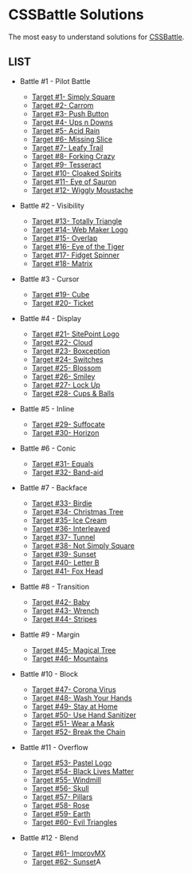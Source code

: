 # CSSBattle Solutions

The most easy to understand solutions for [CSSBattle](https://cssbattle.dev/).

## LIST

* Battle #1 - Pilot Battle

  * [Target #1- Simply Square](https://github.com/priyanshu020/css-battle-solutions/blob/main/%231-%20Simply%20Square.md)
  * [Target #2- Carrom](https://github.com/priyanshu020/css-battle-solutions/blob/main/%232-%20Carrom.md)
  * [Target #3- Push Button](https://github.com/priyanshu020/css-battle-solutions/blob/main/%233-%20Push%20Button.md)
  * [Target #4- Ups n Downs](https://github.com/priyanshu020/css-battle-solutions/blob/main/%234-%20Ups%20n%20Downs.md)
  * [Target #5- Acid Rain](https://github.com/priyanshu020/css-battle-solutions/blob/main/%235-%20Acid%20Rain.md)
  * [Target #6- Missing Slice](https://github.com/priyanshu020/css-battle-solutions/blob/main/%236-%20Missing%20Slice.md)
  * [Target #7- Leafy Trail](https://github.com/priyanshu020/css-battle-solutions/blob/main/%237-%20Leafy%20Trail.md)
  * [Target #8- Forking Crazy](https://github.com/priyanshu020/css-battle-solutions/blob/main/%238-%20Forking%20Crazy.md)
  * [Target #9- Tesseract](https://github.com/priyanshu020/css-battle-solutions/blob/main/%239-%20Tesseract.md)
  * [Target #10- Cloaked Spirits](https://github.com/priyanshu020/css-battle-solutions/blob/main/%2310-%20Cloaked%20Spirits.md)
  * [Target #11- Eye of Sauron](https://github.com/priyanshu020/css-battle-solutions/blob/main/%2311-%20Eye%20of%20Sauron.md)
  * [Target #12- Wiggly Moustache](https://github.com/priyanshu020/css-battle-solutions/blob/main/%2312-%20Wiggly%20Moustache.md)

* Battle #2 - Visibility

  * [Target #13- Totally Triangle](https://github.com/priyanshu020/css-battle-solutions/blob/main/%2313-%20Totally%20Triangle.md)
  * [Target #14- Web Maker Logo](https://github.com/priyanshu020/css-battle-solutions/blob/main/%2314-%20Web%20Maker%20Logo.md)
  * [Target #15- Overlap](https://github.com/priyanshu020/css-battle-solutions/blob/main/%2315-%20Overlap.md)
  * [Target #16- Eye of the Tiger](https://github.com/priyanshu020/css-battle-solutions/blob/main/%2316-%20Eye%20of%20the%20Tiger.md)
  * [Target #17- Fidget Spinner](https://github.com/priyanshu020/css-battle-solutions/blob/main/%2317-%20Fidget%20Spinner.md)
  * [Target #18- Matrix](https://github.com/priyanshu020/css-battle-solutions/blob/main/%2318-%20Matrix.md)

* Battle #3 - Cursor

  * [Target #19- Cube](https://github.com/priyanshu020/css-battle-solutions/blob/main/%2319-%20Cube.md)
  * [Target #20- Ticket](https://github.com/priyanshu020/css-battle-solutions/blob/main/%2320-%20Ticket.md)

* Battle #4 - Display

  * [Target #21- SitePoint Logo](https://github.com/priyanshu020/css-battle-solutions/blob/main/%2321-%20SitePoint%20Logo.md)
  * [Target #22- Cloud](https://github.com/priyanshu020/css-battle-solutions/blob/main/%2322-%20Cloud.md)
  * [Target #23- Boxception](https://github.com/priyanshu020/css-battle-solutions/blob/main/%2323-%20Boxception.md)
  * [Target #24- Switches](https://github.com/priyanshu020/css-battle-solutions/blob/main/%2324-%20Switches.md)
  * [Target #25- Blossom](https://github.com/priyanshu020/css-battle-solutions/blob/main/%2325-%20Blossom.md)
  * [Target #26- Smiley](https://github.com/priyanshu020/css-battle-solutions/blob/main/%2326-%20Smiley.md)
  * [Target #27- Lock Up](https://github.com/priyanshu020/css-battle-solutions/blob/main/%2327-%20Lock%20Up.md)
  * [Target #28- Cups & Balls](https://github.com/priyanshu020/css-battle-solutions/blob/main/%2328-%20Cups%20%26%20Balls.md)

* Battle #5 - Inline

  * [Target #29- Suffocate](https://github.com/priyanshu020/css-battle-solutions/blob/main/%2329-%20Suffocate.md)
  * [Target #30- Horizon](https://github.com/priyanshu020/css-battle-solutions/blob/main/%2330-%20Horizon.md)

* Battle #6 - Conic

  * [Target #31- Equals](https://github.com/priyanshu020/css-battle-solutions/blob/main/%2331-%20Equals.md)
  * [Target #32- Band-aid](https://github.com/priyanshu020/css-battle-solutions/blob/main/%2332-%20Band-aid.md)

* Battle #7 - Backface

  * [Target #33- Birdie](https://github.com/priyanshu020/css-battle-solutions/blob/main/%2333-%20Birdie.md)
  * [Target #34- Christmas Tree](https://github.com/priyanshu020/css-battle-solutions/blob/main/%2334-%20Christmas%20Tree.md)
  * [Target #35- Ice Cream](https://github.com/priyanshu020/css-battle-solutions/blob/main/%2335-%20Ice%20Cream.md)
  * [Target #36- Interleaved](https://github.com/priyanshu020/css-battle-solutions/blob/main/%2336-%20Interleaved.md)
  * [Target #37- Tunnel](https://github.com/priyanshu020/css-battle-solutions/blob/main/%2337-%20Tunnel.md)
  * [Target #38- Not Simply Square](https://github.com/priyanshu020/css-battle-solutions/blob/main/%2338-%20Not%20Simply%20Square.md)
  * [Target #39- Sunset](https://github.com/priyanshu020/css-battle-solutions/blob/main/%2339-%20Sunset.md)
  * [Target #40- Letter B](https://github.com/priyanshu020/css-battle-solutions/blob/main/%2340-%20Letter%20B.md)
  * [Target #41- Fox Head](https://github.com/priyanshu020/css-battle-solutions/blob/main/%2341-%20Fox%20Head.md)

* Battle #8 - Transition

  * [Target #42- Baby](https://github.com/priyanshu020/css-battle-solutions/blob/main/%2342-%20Baby.md)
  * [Target #43- Wrench](https://github.com/priyanshu020/css-battle-solutions/blob/main/%2343-%20Wrench.md)
  * [Target #44- Stripes](https://github.com/priyanshu020/css-battle-solutions/blob/main/%2344-%20Stripes.md)

* Battle #9 - Margin

  * [Target #45- Magical Tree](https://github.com/priyanshu020/css-battle-solutions/blob/main/%2345-%20Magical%20Tree.md)
  * [Target #46- Mountains](https://github.com/priyanshu020/css-battle-solutions/blob/main/%2346-%20Mountains.md)

* Battle #10 - Block

  * [Target #47- Corona Virus](https://github.com/priyanshu020/css-battle-solutions/blob/main/%2347-%20Corona%20Virus.md)
  * [Target #48- Wash Your Hands](https://github.com/priyanshu020/css-battle-solutions/blob/main/%2348-%20Wash%20Your%20Hands.md)
  * [Target #49- Stay at Home](https://github.com/priyanshu020/css-battle-solutions/blob/main/%2349-%20Stay%20at%20Home.md)
  * [Target #50- Use Hand Sanitizer](https://github.com/priyanshu020/css-battle-solutions/blob/main/%2350-%20Use%20Hand%20Sanitizer.md)
  * [Target #51- Wear a Mask](https://github.com/priyanshu020/css-battle-solutions/blob/main/%2351-%20Wear%20a%20Mask.md)
  * [Target #52- Break the Chain](https://github.com/priyanshu020/css-battle-solutions/blob/main/%2352-%20Break%20the%20Chain.md)

* Battle #11 - Overflow

  * [Target #53- Pastel Logo](https://github.com/priyanshu020/css-battle-solutions/blob/main/%2353-%20Pastel%20Logo.md)
  * [Target #54- Black Lives Matter](https://github.com/priyanshu020/css-battle-solutions/blob/main/%2354-%20Black%20Lives%20Matter.md)
  * [Target #55- Windmill](https://github.com/priyanshu020/css-battle-solutions/blob/main/%2355-%20Windmill.md)
  * [Target #56- Skull](https://github.com/priyanshu020/css-battle-solutions/blob/main/%2356-%20Skull.md)
  * [Target #57- Pillars](https://github.com/priyanshu020/css-battle-solutions/blob/main/%2357-%20Pillars.md)
  * [Target #58- Rose](https://github.com/priyanshu020/css-battle-solutions/blob/main/%2358-%20Rose.md)
  * [Target #59- Earth](https://github.com/priyanshu020/css-battle-solutions/blob/main/%2359-%20Earth.md)
  * [Target #60- Evil Triangles](https://github.com/priyanshu020/css-battle-solutions/blob/main/%2360-%20Evil%20Triangles.md)

* Battle #12 - Blend

  * [Target #61- ImprovMX](https://github.com/priyanshu020/css-battle-solutions/blob/main/%2361-%20ImprovMX.md)
  * [Target #62- Sunset](https://github.com/priyanshu020/css-battle-solutions/blob/main/%2362-%20Sunset.md)A
